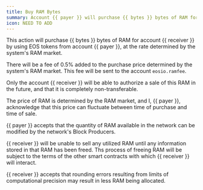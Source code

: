 ```yaml
---
title: Buy RAM Bytes
summary: Account {{ payer }} will purchase {{ bytes }} bytes of RAM for account {{ receiver }}.
icon: NEED TO ADD
---
```


This action will purchase {{ bytes }} bytes of RAM for account {{ receiver }} by using EOS tokens from account {{ payer }}, at the rate determined by the system's RAM market.

There will be a fee of 0.5% added to the purchase price determined by the system's RAM market. This fee will be sent to the account `eosio.ramfee`.

Only the account {{ receiver }} will be able to authorize a sale of this RAM in the future, and that it is completely non-transferable.

The price of RAM is determined by the RAM market, and I, {{ payer }}, acknowledge that this price can fluctuate between time of purchase and time of sale.

{{ payer }} accepts that the quantity of RAM available in the network can be modified by the network's Block Producers.

{{ receiver }} will be unable to sell any utilized RAM until any information stored in that RAM has been freed. Ths process of freeing RAM will be subject to the terms of the other smart contracts with which {{ receiver }} will interact.

{{ receiver }} accepts that rounding errors resulting from limits of computational precision may result in less RAM being allocated.

